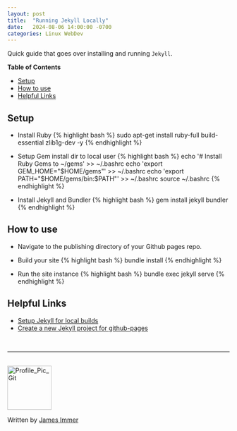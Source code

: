 ```yaml
---
layout: post
title:  "Running Jekyll Locally"
date:   2024-08-06 14:00:00 -0700
categories: Linux WebDev
---
```


Quick guide that goes over installing and running `Jekyll`.

**Table of Contents**
- [Setup](#setup)
- [How to use](#how-to-use)
- [Helpful Links](#helpful-links)


## Setup

- Install Ruby 
{% highlight bash %}
sudo apt-get install ruby-full build-essential zlib1g-dev -y
{% endhighlight %}

- Setup Gem install dir to local user 
{% highlight bash %}
echo '# Install Ruby Gems to ~/gems' >> ~/.bashrc
echo 'export GEM_HOME="$HOME/gems"' >> ~/.bashrc
echo 'export PATH="$HOME/gems/bin:$PATH"' >> ~/.bashrc
source ~/.bashrc
{% endhighlight %}

- Install Jekyll and Bundler
{% highlight bash %}
gem install jekyll bundler
{% endhighlight %}


## How to use

- Navigate to the publishing directory of your Github pages repo.
- Build your site
{% highlight bash %}
bundle install
{% endhighlight %}

- Run the site instance
{% highlight bash %}
bundle exec jekyll serve
{% endhighlight %}


## Helpful Links
- [Setup Jekyll for local builds](https://docs.github.com/en/pages/setting-up-a-github-pages-site-with-jekyll/testing-your-github-pages-site-locally-with-jekyll)
- [Create a new Jekyll project for github-pages](https://docs.github.com/en/pages/setting-up-a-github-pages-site-with-jekyll/creating-a-github-pages-site-with-jekyll)

<br>

---

<br>

<img src="https://avatars.githubusercontent.com/u/77898354?v=4" alt="Profile_Pic_Git" width="100" height="100"/>

Written by [James Immer](/bio)